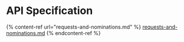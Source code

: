 # API Specification

{% content-ref url="requests-and-nominations.md" %}
[requests-and-nominations.md](requests-and-nominations.md)
{% endcontent-ref %}

